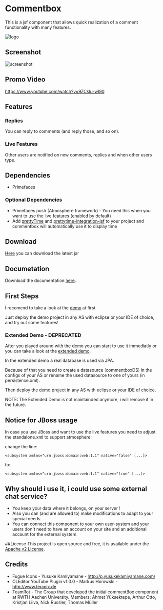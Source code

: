 # Commentbox

This is a jsf component that allows quick realization of a comment functionality with many features.

![logo](https://raw.github.com/nickrussler/commentbox/master/misc/images/banner.png)

## Screenshot

![screenshot](https://raw.github.com/nickrussler/commentbox/master/misc/images/sample.png)

## Promo Video
https://www.youtube.com/watch?v=9ZCklu-wI90

## Features

### Replies

You can reply to comments (and reply those, and so on).

### Live Features

Other users are notified on new comments, replies and when other users type.

## Dependencies

* Primefaces
 
### Optional Dependencies

* Primefaces push (Atmosphere framework) - You need this when you want to use the live features (enabled by default)
* Add [prettyTime](http://ocpsoft.org/prettytime/) and [prettytime-integration-jsf](http://ocpsoft.org/prettytime/#section-6) to your project and commentbox will automatically use it to display time

## Download
[Here](https://github.com/nickrussler/commentbox/raw/master/demo-source/WebContent/WEB-INF/lib/commentbox-0.0.1-SNAPSHOT.jar) you can download the latest jar

## Documetation
Download the documentation [here](https://github.com/nickrussler/commentbox/raw/master/misc/documentation.pdf).

## First Steps

I recomend to take a look at the [demo](https://github.com/nickrussler/commentbox/tree/master/demo-source) at first.

Just deploy the demo project in any AS with eclipse or your IDE of choice, and try out some features!

### Extended Demo - DEPRECATED

After you played around with the demo you can start to use it immediatly or you can take a look at the [extended demo](https://github.com/nickrussler/commentbox/tree/master/extended-demo-source).

In the extended demo a real database is used via JPA.

Because of that you need to create a datasource (commentboxDS) in the configs of your AS or rename the used datasource to one of yours (in persistence.xml).

Then deploy the demo project in any AS with eclipse or your IDE of choice.

NOTE: The Extended Demo is not maintainded anymore, i will remove it in the future.


## Notice for JBoss usage
In case you use JBoss and want to use the live features you need to adjust the standalone.xml to support atmosphere:

change the line:

`<subsystem xmlns="urn:jboss:domain:web:1.1" native="false" [...]>`

to:

`<subsystem xmlns="urn:jboss:domain:web:1.1" native="true" [...]>`

## Why should i use it, i could use some external chat service?

* You keep your data where it belongs, on your server !
* Also you can (and are allowed to) make modifications to adapt to your special needs.
* You can connect this component to your own user-system and your users don't need to have an account on your site and an additional account for the external system.

##License
This project is open source and free, it is available under the [Apache v2 License](http://www.apache.org/licenses/LICENSE-2.0.html).


## Credits

* Fugue Icons - Yusuke Kamiyamane - http://p.yusukekamiyamane.com/
* CLEditor YouTube Plugin v1.0.0 - Markus Horowski - http://www.terapix.de
* TeamRot - The Group that developed the initial commentBox component at RWTH Aachen University. Members: Ahmet Yüksektepe, Arthur Otto, Kristjan Liiva, Nick Russler, Thomas Müller
